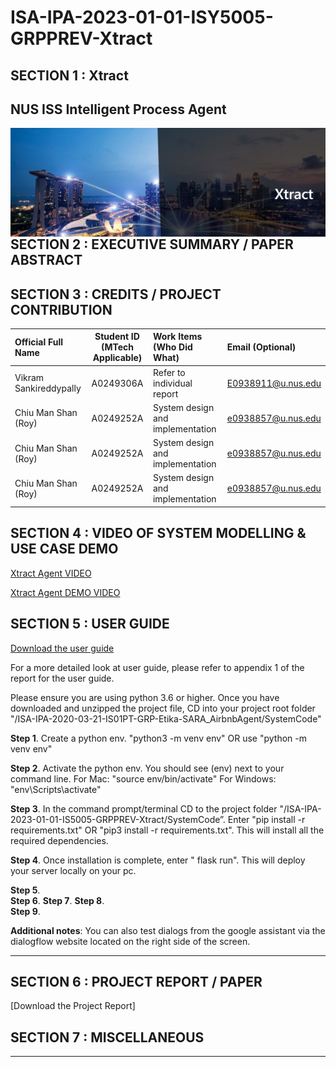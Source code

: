 ﻿# ISA-IPA-2023-01-01-ISY5005-GRPPREV-Xtract

## SECTION 1 : Xtract
## NUS ISS Intelligent Process Agent
<img src="Images/xtract.png"
     style="float: left; margin-right: 0px;" />

<br>


## SECTION 2 : EXECUTIVE SUMMARY / PAPER ABSTRACT



## SECTION 3 : CREDITS / PROJECT CONTRIBUTION

| Official Full Name  | Student ID (MTech Applicable)  | Work Items (Who Did What) | Email (Optional) |
| :------------ |:---------------:| :-----| :-----|
| Vikram Sankireddypally | A0249306A | Refer to individual report | E0938911@u.nus.edu |
| Chiu Man Shan (Roy) | A0249252A | System design and implementation | e0938857@u.nus.edu |
 | Chiu Man Shan (Roy) | A0249252A | System design and implementation | e0938857@u.nus.edu |
| Chiu Man Shan (Roy) | A0249252A | System design and implementation | e0938857@u.nus.edu |
## SECTION 4 : VIDEO OF SYSTEM MODELLING & USE CASE DEMO

[Xtract Agent VIDEO](https://www.youtube.com/watch?v=t1rJmW_MT9A)

[Xtract Agent  DEMO VIDEO](https://youtu.be/UsykrTc72yw)

## SECTION 5 : USER GUIDE

[Download the user guide](http://tiny.cc/q2m5nz)

For a more detailed look at user guide, please refer to appendix 1 of the report for the user guide. 

Please ensure you are using python 3.6 or higher.
Once you have downloaded and unzipped the project file, CD into your project root folder "<your-file-path>/ISA-IPA-2020-03-21-IS01PT-GRP-Etika-SARA_AirbnbAgent/SystemCode"

**Step 1**. Create a python env.
"python3 -m venv env" OR use "python -m venv env"

**Step 2**. Activate the python env. You should see (env) next to your command line.
For Mac: "source env/bin/activate"
For Windows: "env\Scripts\activate"

**Step 3**. In the command prompt/terminal CD to the project folder "<your-file-path>/ISA-IPA-2023-01-01-IS5005-GRPPREV-Xtract/SystemCode”. Enter "pip install -r requirements.txt" OR "pip3 install -r requirements.txt".  This will install all the required dependencies.

**Step 4**. Once installation is complete, enter " flask run". This will deploy your server locally on your pc.

**Step 5**.  
**Step 6**. 
**Step 7**. 
**Step 8**.  
**Step 9**. 

**Additional notes**: You can also test dialogs from the google assistant via the dialogflow website located on the right side of the screen.

-----------------------------------------------------------------------------------------------------

## SECTION 6 : PROJECT REPORT / PAPER

[Download the Project Report]

## SECTION 7 : MISCELLANEOUS

-----
